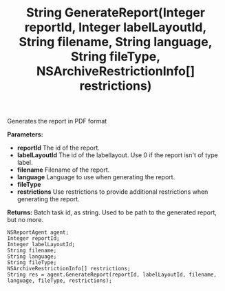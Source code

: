 ﻿---
uid: crmscript_ref_NSReportAgent_GenerateReport
title: String GenerateReport(Integer reportId, Integer labelLayoutId, String filename, String language, String fileType, NSArchiveRestrictionInfo[] restrictions)
intellisense: NSReportAgent.GenerateReport
keywords: NSReportAgent, GenerateReport
so.topic: reference
---

Generates the report in PDF format

**Parameters:**
 - **reportId** The id of the report.
 - **labelLayoutId** The id of the labellayout. Use 0 if the report isn't of type label.
 - **filename** Filename of the report.
 - **language** Language to use when generating the report.
 - **fileType** 
 - **restrictions** Use restrictions to provide additional restrictions when generating the report.

**Returns:** Batch task id, as string. Used to be path to the generated report, but no more.

```crmscript
NSReportAgent agent;
Integer reportId;
Integer labelLayoutId;
String filename;
String language;
String fileType;
NSArchiveRestrictionInfo[] restrictions;
String res = agent.GenerateReport(reportId, labelLayoutId, filename, language, fileType, restrictions);
```


